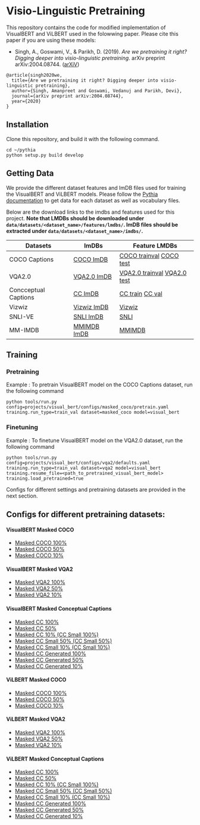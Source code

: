 # Visio-Linguistic Pretraining

This repository contains the code for modified implementation of VisualBERT and ViLBERT used in the folowwing paper. Please cite this paper if you are using these models:

* Singh, A., Goswami, V., & Parikh, D. (2019). *Are we pretraining it right? Digging deeper into visio-linguistic pretraining*. arXiv preprint arXiv:2004.08744. ([arXiV](https://arxiv.org/abs/2004.08744))
```
@article{singh2020we,
  title={Are we pretraining it right? Digging deeper into visio-linguistic pretraining},
  author={Singh, Amanpreet and Goswami, Vedanuj and Parikh, Devi},
  journal={arXiv preprint arXiv:2004.08744},
  year={2020}
}
```

## Installation

Clone this repository, and build it with the following command.
```
cd ~/pythia
python setup.py build develop
```

## Getting Data

We provide the different dataset features and ImDB files used for training the VisualBERT and ViLBERT models. Please follow the [Pythia documentation](https://learnpythia.readthedocs.io/en/latest/tutorials/quickstart.html#getting-data) to get data for each dataset as well as vocabulary files.

Below are the download links to the imdbs and features used for this project. **Note that LMDBs should be downloaded under `data/datasets/<dataset_name>/features/lmdbs/`. ImDB files should be extracted under `data/datasets/<dataset_name>/imdbs/`.**


| Datasets      | ImDBs | Feature LMDBs |
|--------------|----------|-------------------------------|
| COCO Captions     | [COCO ImDB](https://dl.fbaipublicfiles.com/pythia/data/datasets/coco/imdbs/coco_captions.tar.gz) | [COCO trainval](https://dl.fbaipublicfiles.com/pythia/data/datasets/coco/features/lmdbs/coco_trainval2014.lmdb) [COCO test](https://dl.fbaipublicfiles.com/pythia/data/datasets/coco/features/lmdbs/coco_test2015.lmdb) |
| VQA2.0      | [VQA2.0 ImDB](https://dl.fbaipublicfiles.com/pythia/data/datasets/vqa2/imdbs/vqa2.tar.gz) | [VQA2.0 trainval](https://dl.fbaipublicfiles.com/pythia/data/datasets/coco/features/lmdbs/coco_trainval2014.lmdb) [VQA2.0 test](https://dl.fbaipublicfiles.com/pythia/data/datasets/coco/features/lmdbs/coco_test2015.lmdb) |
| Concceptual Captions      | [CC ImDB](https://dl.fbaipublicfiles.com/pythia/data/datasets/cc/imdbs/cc_captions.tar.gz) | [CC train](https://dl.fbaipublicfiles.com/pythia/data/datasets/cc/features/lmdbs/cc_train.lmdb) [CC val](https://dl.fbaipublicfiles.com/pythia/data/datasets/cc/features/lmdbs/cc_val.lmdb) |
| Vizwiz      | [Vizwiz ImDB](https://dl.fbaipublicfiles.com/pythia/data/datasets/vizwiz/imdbs/vizwiz.tar.gz) | [Vizwiz](https://dl.fbaipublicfiles.com/pythia/data/datasets/vizwiz/features/lmdbs/vizwiz.lmdb) |
| SNLI-VE      | [SNLI ImDB](https://dl.fbaipublicfiles.com/pythia/data/datasets/visual_entailment/imdbs/visual_entailment.tar.gz) | [SNLI](https://dl.fbaipublicfiles.com/pythia/data/datasets/visual_entailment/features/lmdbs/flickr30k.lmdb) |
| MM-IMDB      | [MMIMDB ImDB](https://dl.fbaipublicfiles.com/pythia/data/datasets/mmimdb/imdbs/mmimdb.tar.gz) | [MMIMDB](https://dl.fbaipublicfiles.com/pythia/data/datasets/mmimdb/features/lmdbs/mmimdb.lmdb) |




## Training

### Pretraining

Example : To pretrain VisualBERT model on the COCO Captions dataset, run the following command
```
python tools/run.py config=projects/visual_bert/configs/masked_coco/pretrain.yaml training.run_type=train_val dataset=masked_coco model=visual_bert
```

### Finetuning

Example : To finetune VisualBERT model on the VQA2.0 dataset, run the following command
```
python tools/run.py config=projects/visual_bert/configs/vqa2/defaults.yaml training.run_type=train_val dataset=vqa2 model=visual_bert training.resume_file=<path_to_pretrained_visual_bert_model> training.load_pretrained=true
```

Configs for different settings and pretraining datasets are provided in the next section.

## Configs for different pretraining datasets:

#### VisualBERT Masked COCO

- [Masked COCO 100%](projects/visual_bert/configs/masked_coco/pretrain.yaml)
- [Masked COCO 50%](projects/pretrain_vl_right/configs/visual_bert/masked_coco/fifty_pc.yaml)
- [Masked COCO 10%](projects/pretrain_vl_right/configs/visual_bert/masked_coco/ten_pc.yaml)

#### VisualBERT Masked VQA2

- [Masked VQA2 100%](projects/visual_bert/configs/masked_vqa2/pretrain.yaml)
- [Masked VQA2 50%](projects/pretrain_vl_right/configs/visual_bert/masked_vqa2/fifty_pc.yaml)
- [Masked VQA2 10%](projects/pretrain_vl_right/configs/visual_bert/masked_vqa2/ten_pc.yaml)

#### VisualBERT Masked Conceptual Captions

- [Masked CC 100%](projects/visual_bert/configs/masked_conceptual_captions/pretrain.yaml)
- [Masked CC 50%](projects/pretrain_vl_right/configs/visual_bert/masked_conceptual_captions/half.yaml)
- [Masked CC 10% (CC Small 100%)](projects/pretrain_vl_right/configs/visual_bert/masked_conceptual_captions/small.yaml)
- [Masked CC Small 50% (CC Small 50%)](projects/pretrain_vl_right/configs/visual_bert/masked_conceptual_captions/small_fifty_pc.yaml)
- [Masked CC Small 10% (CC Small 10%)](projects/pretrain_vl_right/configs/visual_bert/masked_conceptual_captions/small_fifty_pc.yaml)
- [Masked CC Generated 100%](projects/pretrain_vl_right/configs/visual_bert/masked_conceptual_captions/full_coco_generated.yaml)
- [Masked CC Generated 50%](projects/pretrain_vl_right/configs/visual_bert/masked_conceptual_captions/half_coco_generated.yaml)
- [Masked CC Generated 10%](projects/pretrain_vl_right/configs/visual_bert/masked_conceptual_captions/small_coco_generated.yaml)

#### ViLBERT Masked COCO

- [Masked COCO 100%](projects/vilbert/configs/masked_coco/pretrain.yaml)
- [Masked COCO 50%](projects/pretrain_vl_right/configs/vilbert/masked_coco/fifty_pc.yaml)
- [Masked COCO 10%](projects/pretrain_vl_right/configs/vilbert/masked_coco/ten_pc.yaml)

#### ViLBERT Masked VQA2

- [Masked VQA2 100%](projects/vilbert/configs/masked_vqa2/pretrain.yaml)
- [Masked VQA2 50%](projects/pretrain_vl_right/configs/vilbert/masked_vqa2/fifty_pc.yaml)
- [Masked VQA2 10%](projects/pretrain_vl_right/configs/vilbert/masked_vqa2/ten_pc.yaml)

#### ViLBERT Masked Conceptual Captions

- [Masked CC 100%](projects/vilbert/configs/masked_conceptual_captions/pretrain.yaml)
- [Masked CC 50%](projects/pretrain_vl_right/configs/vilbert/masked_conceptual_captions/half.yaml)
- [Masked CC 10% (CC Small 100%)](projects/pretrain_vl_right/configs/vilbert/masked_conceptual_captions/small.yaml)
- [Masked CC Small 50% (CC Small 50%)](projects/pretrain_vl_right/configs/vilbert/masked_conceptual_captions/small_fifty_pc.yaml)
- [Masked CC Small 10% (CC Small 10%)](projects/pretrain_vl_right/configs/vilbert/masked_conceptual_captions/small_fifty_pc.yaml)
- [Masked CC Generated 100%](projects/pretrain_vl_right/configs/vilbert/masked_conceptual_captions/full_coco_generated.yaml)
- [Masked CC Generated 50%](projects/pretrain_vl_right/configs/vilbert/masked_conceptual_captions/half_coco_generated.yaml)
- [Masked CC Generated 10%](projects/pretrain_vl_right/configs/vilbert/masked_conceptual_captions/small_coco_generated.yaml)
